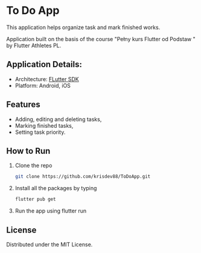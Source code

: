 # To Do App

This application helps organize task and mark finished works.

Application built on the basis of the course "Pełny kurs Flutter od Podstaw " by Flutter Athletes PL.

## Application Details:

- Architecture: [FLutter SDK](https://docs.flutter.dev/)
- Platform: Android, iOS

## Features

- Adding, editing and deleting tasks,
- Marking finished tasks,
- Setting task priority.

## How to Run

1. Clone the repo
   ```sh
   git clone https://github.com/krisdev88/ToDoApp.git
   ```
2. Install all the packages by typing
   ```sh
   flutter pub get
   ```
3. Run the app using flutter run

## License

Distributed under the MIT License.	
